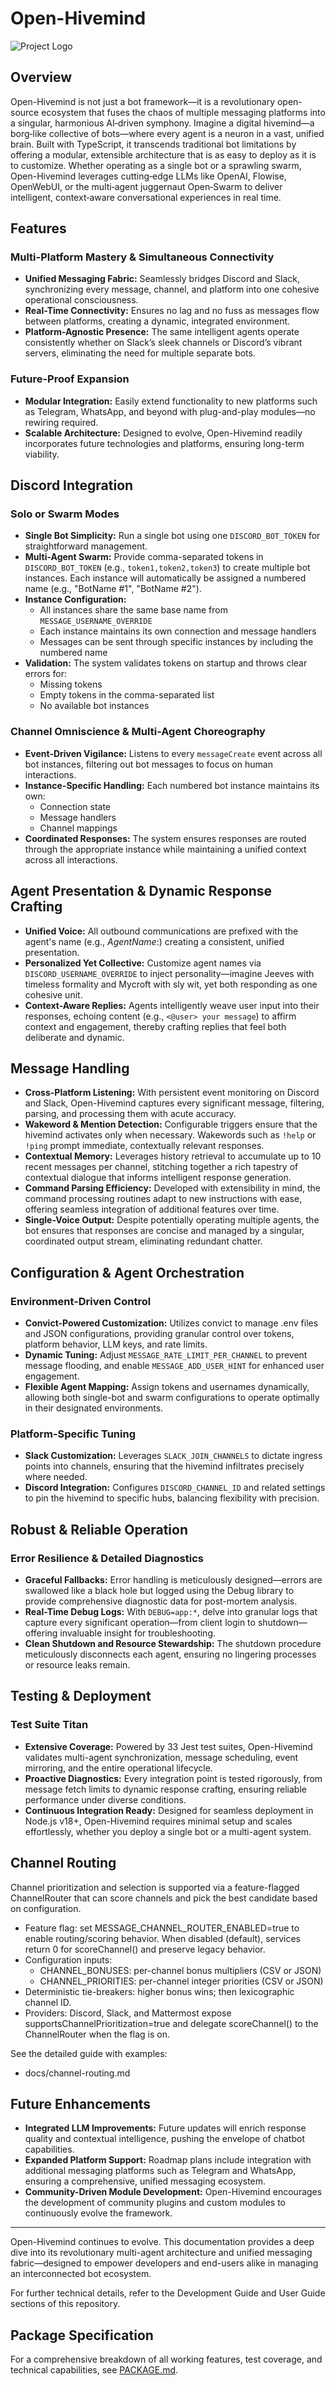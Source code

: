 # Open-Hivemind

![Project Logo](path/to/logo.png)

## Overview

Open-Hivemind is not just a bot framework—it is a revolutionary open-source ecosystem that fuses the chaos of multiple messaging platforms into a singular, harmonious AI‐driven symphony. Imagine a digital hivemind—a borg‐like collective of bots—where every agent is a neuron in a vast, unified brain. Built with TypeScript, it transcends traditional bot limitations by offering a modular, extensible architecture that is as easy to deploy as it is to customize. Whether operating as a single bot or a sprawling swarm, Open-Hivemind leverages cutting‐edge LLMs like OpenAI, Flowise, OpenWebUI, or the multi‐agent juggernaut Open‐Swarm to deliver intelligent, context‐aware conversational experiences in real time.

## Features

### Multi-Platform Mastery & Simultaneous Connectivity
- **Unified Messaging Fabric:** Seamlessly bridges Discord and Slack, synchronizing every message, channel, and platform into one cohesive operational consciousness.
- **Real-Time Connectivity:** Ensures no lag and no fuss as messages flow between platforms, creating a dynamic, integrated environment.
- **Platform-Agnostic Presence:** The same intelligent agents operate consistently whether on Slack’s sleek channels or Discord’s vibrant servers, eliminating the need for multiple separate bots.

### Future-Proof Expansion
- **Modular Integration:** Easily extend functionality to new platforms such as Telegram, WhatsApp, and beyond with plug-and-play modules—no rewiring required.
- **Scalable Architecture:** Designed to evolve, Open-Hivemind readily incorporates future technologies and platforms, ensuring long-term viability.

## Discord Integration

### Solo or Swarm Modes
- **Single Bot Simplicity:** Run a single bot using one `DISCORD_BOT_TOKEN` for straightforward management.
- **Multi-Agent Swarm:** Provide comma-separated tokens in `DISCORD_BOT_TOKEN` (e.g., `token1,token2,token3`) to create multiple bot instances. Each instance will automatically be assigned a numbered name (e.g., "BotName #1", "BotName #2").
- **Instance Configuration:**
  - All instances share the same base name from `MESSAGE_USERNAME_OVERRIDE`
  - Each instance maintains its own connection and message handlers
  - Messages can be sent through specific instances by including the numbered name
- **Validation:** The system validates tokens on startup and throws clear errors for:
  - Missing tokens
  - Empty tokens in the comma-separated list
  - No available bot instances

### Channel Omniscience & Multi-Agent Choreography
- **Event-Driven Vigilance:** Listens to every `messageCreate` event across all bot instances, filtering out bot messages to focus on human interactions.
- **Instance-Specific Handling:** Each numbered bot instance maintains its own:
  - Connection state
  - Message handlers
  - Channel mappings
- **Coordinated Responses:** The system ensures responses are routed through the appropriate instance while maintaining a unified context across all interactions.

## Agent Presentation & Dynamic Response Crafting

- **Unified Voice:** All outbound communications are prefixed with the agent's name (e.g., *AgentName*:) creating a consistent, unified presentation.
- **Personalized Yet Collective:** Customize agent names via `DISCORD_USERNAME_OVERRIDE` to inject personality—imagine Jeeves with timeless formality and Mycroft with sly wit, yet both responding as one cohesive unit.
- **Context-Aware Replies:** Agents intelligently weave user input into their responses, echoing content (e.g., `<@user> your message`) to affirm context and engagement, thereby crafting replies that feel both deliberate and dynamic.

## Message Handling

- **Cross-Platform Listening:** With persistent event monitoring on Discord and Slack, Open-Hivemind captures every significant message, filtering, parsing, and processing them with acute accuracy.
- **Wakeword & Mention Detection:** Configurable triggers ensure that the hivemind activates only when necessary. Wakewords such as `!help` or `!ping` prompt immediate, contextually relevant responses.
- **Contextual Memory:** Leverages history retrieval to accumulate up to 10 recent messages per channel, stitching together a rich tapestry of contextual dialogue that informs intelligent response generation.
- **Command Parsing Efficiency:** Developed with extensibility in mind, the command processing routines adapt to new instructions with ease, offering seamless integration of additional features over time.
- **Single-Voice Output:** Despite potentially operating multiple agents, the bot ensures that responses are concise and managed by a singular, coordinated output stream, eliminating redundant chatter.

## Configuration & Agent Orchestration

### Environment-Driven Control
- **Convict-Powered Customization:** Utilizes convict to manage .env files and JSON configurations, providing granular control over tokens, platform behavior, LLM keys, and rate limits.
- **Dynamic Tuning:** Adjust `MESSAGE_RATE_LIMIT_PER_CHANNEL` to prevent message flooding, and enable `MESSAGE_ADD_USER_HINT` for enhanced user engagement.
- **Flexible Agent Mapping:** Assign tokens and usernames dynamically, allowing both single-bot and swarm configurations to operate optimally in their designated environments.

### Platform-Specific Tuning
- **Slack Customization:** Leverages `SLACK_JOIN_CHANNELS` to dictate ingress points into channels, ensuring that the hivemind infiltrates precisely where needed.
- **Discord Integration:** Configures `DISCORD_CHANNEL_ID` and related settings to pin the hivemind to specific hubs, balancing flexibility with precision.

## Robust & Reliable Operation

### Error Resilience & Detailed Diagnostics
- **Graceful Fallbacks:** Error handling is meticulously designed—errors are swallowed like a black hole but logged using the Debug library to provide comprehensive diagnostic data for post-mortem analysis.
- **Real-Time Debug Logs:** With `DEBUG=app:*`, delve into granular logs that capture every significant operation—from client login to shutdown—offering invaluable insight for troubleshooting.
- **Clean Shutdown and Resource Stewardship:** The shutdown procedure meticulously disconnects each agent, ensuring no lingering processes or resource leaks remain.

## Testing & Deployment

### Test Suite Titan
- **Extensive Coverage:** Powered by 33 Jest test suites, Open-Hivemind validates multi-agent synchronization, message scheduling, event mirroring, and the entire operational lifecycle.
- **Proactive Diagnostics:** Every integration point is tested rigorously, from message fetch limits to dynamic response crafting, ensuring reliable performance under diverse conditions.
- **Continuous Integration Ready:** Designed for seamless deployment in Node.js v18+, Open-Hivemind requires minimal setup and scales effortlessly, whether you deploy a single bot or a multi-agent system.

## Channel Routing

Channel prioritization and selection is supported via a feature-flagged ChannelRouter that can score channels and pick the best candidate based on configuration.

- Feature flag: set MESSAGE_CHANNEL_ROUTER_ENABLED=true to enable routing/scoring behavior. When disabled (default), services return 0 for scoreChannel() and preserve legacy behavior.
- Configuration inputs:
  - CHANNEL_BONUSES: per-channel bonus multipliers (CSV or JSON)
  - CHANNEL_PRIORITIES: per-channel integer priorities (CSV or JSON)
- Deterministic tie-breakers: higher bonus wins; then lexicographic channel ID.
- Providers: Discord, Slack, and Mattermost expose supportsChannelPrioritization=true and delegate scoreChannel() to the ChannelRouter when the flag is on.

See the detailed guide with examples:
- docs/channel-routing.md

## Future Enhancements

- **Integrated LLM Improvements:** Future updates will enrich response quality and contextual intelligence, pushing the envelope of chatbot capabilities.
- **Expanded Platform Support:** Roadmap plans include integration with additional messaging platforms such as Telegram and WhatsApp, ensuring a comprehensive, unified messaging ecosystem.
- **Community-Driven Module Development:** Open-Hivemind encourages the development of community plugins and custom modules to continuously evolve the framework.

---

Open-Hivemind continues to evolve. This documentation provides a deep dive into its revolutionary multi-agent architecture and unified messaging fabric—designed to empower developers and end-users alike in managing an interconnected bot ecosystem.

For further technical details, refer to the Development Guide and User Guide sections of this repository.

## Package Specification

For a comprehensive breakdown of all working features, test coverage, and technical capabilities, see [PACKAGE.md](PACKAGE.md).
